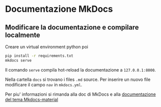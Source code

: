 # Documentazione MkDocs

## Modificare la documentazione e compilare localmente

Creare un virtual environment python poi

``` sh
pip install -r requirements.txt
mkdocs serve
```
Il comando `serve` compila hot-reload la documentazione a `127.0.0.1:8000`.

Nella cartella `docs` si trovano i files `.md` source.
Per inserire un nuovo file modificare il campo `nav` in `mkdocs.yml`.

Per piu' informazioni si rimanda alla doc di MkDocs e alla [documentazione del tema Mkdocs-material](https://squidfunk.github.io/mkdocs-material/)
